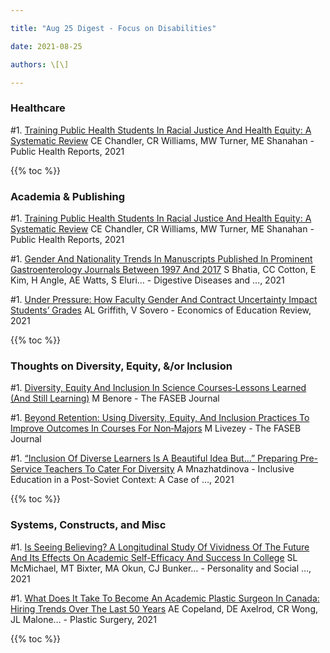 ```yaml
---

title: "Aug 25 Digest - Focus on Disabilities"

date: 2021-08-25

authors: \[\]

---
```



### Healthcare

\#1. [Training Public Health Students In Racial Justice And Health
Equity: A Systematic
Review](https://journals.sagepub.com/doi/pdf/10.1177/00333549211015665)
CE Chandler, CR Williams, MW Turner, ME Shanahan - Public Health
Reports, 2021

{{% toc %}}

### Academia & Publishing

\#1. [Training Public Health Students In Racial Justice And Health
Equity: A Systematic
Review](https://journals.sagepub.com/doi/pdf/10.1177/00333549211015665)
CE Chandler, CR Williams, MW Turner, ME Shanahan - Public Health
Reports, 2021

\#1. [Gender And Nationality Trends In Manuscripts Published In
Prominent Gastroenterology Journals Between 1997 And
2017](https://link.springer.com/article/10.1007/s10620-021-07021-2) S
Bhatia, CC Cotton, E Kim, H Angle, AE Watts, S Eluri… - Digestive
Diseases and …, 2021

\#1. [Under Pressure: How Faculty Gender And Contract Uncertainty Impact
Students’
Grades](https://www.sciencedirect.com/science/article/pii/S0272775721000455)
AL Griffith, V Sovero - Economics of Education Review, 2021

{{% toc %}}

### Thoughts on Diversity, Equity, &/or Inclusion

\#1. [Diversity, Equity And Inclusion In Science Courses‐Lessons Learned
(And Still
Learning)](https://faseb.onlinelibrary.wiley.com/doi/abs/10.1096/fasebj.2021.35.S1.04182)
M Benore - The FASEB Journal

\#1. [Beyond Retention: Using Diversity, Equity, And Inclusion Practices
To Improve Outcomes In Courses For
Non‐Majors](https://faseb.onlinelibrary.wiley.com/doi/abs/10.1096/fasebj.2021.35.S1.02726)
M Livezey - The FASEB Journal

\#1. [“Inclusion Of Diverse Learners Is A Beautiful Idea But…” Preparing
Pre-Service Teachers To Cater For
Diversity](https://link.springer.com/content/pdf/10.1007/978-3-030-65543-3_2.pdf)
A Mnazhatdinova - Inclusive Education in a Post-Soviet Context: A Case
of …, 2021

{{% toc %}}

### Systems, Constructs, and Misc

\#1. [Is Seeing Believing? A Longitudinal Study Of Vividness Of The
Future And Its Effects On Academic Self-Efficacy And Success In
College](https://journals.sagepub.com/doi/abs/10.1177/01461672211015888)
SL McMichael, MT Bixter, MA Okun, CJ Bunker… - Personality and Social …,
2021

\#1. [What Does It Take To Become An Academic Plastic Surgeon In Canada:
Hiring Trends Over The Last 50
Years](https://journals.sagepub.com/doi/pdf/10.1177/22925503211011974)
AE Copeland, DE Axelrod, CR Wong, JL Malone… - Plastic Surgery, 2021

{{% toc %}}
